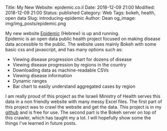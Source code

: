Title: My New Website: epidemic.co.il
Date: 2018-12-09 21:00
Modified: 2018-12-09 21:00
Status: published
Category: Web
Tags: bokeh, health, open data
Slug: introducing-epidemic
Author: Dean
og_image: img/img_posts/epidemic.png

My new website [Epidemic](http://www.epidemic.co.il) (Hebrew) is up and running.  
Epidemic is an open data public health project focused on making disease data accessible to the public.
The website uses mainly Bokeh with some basic css and javascript, and has many options such as:  

* Viewing disease progression chart for dozens of disease
* Viewing disease progression by regions in the country
* Downloading data as machine-readable CSVs
* Viewing disease information
* Dynamic ranges
* Bar chart to easily understand aggregated cases by region

I am really proud of this project as the Israeli Ministry of Health serves this data in a non friendly website with
many messy Excel files. The first part of this project was to crawl the website and get the data.
This project is in my [github](https://github.com/DeanLa/imoh) and is free for use.
The second part is the Bokeh server on top of this crawler, which has taught my a lot. I will hopefully show some the
things I've learned in future posts.
